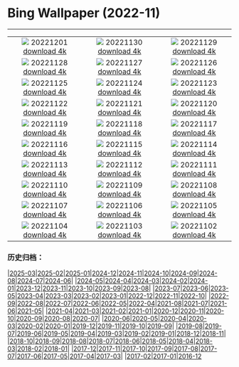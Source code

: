 # Bing Wallpaper (2022-11)
**************
| | | |
| :----: | :----: | :----: |
| ![](https://www.bing.com/th?id=OHR.AntarcticaDay_IT-IT2652307435_1920x1080.jpg) 20221201 [download 4k](https://www.bing.com/th?id=OHR.AntarcticaDay_IT-IT2652307435_UHD.jpg) | ![](https://www.bing.com/th?id=OHR.RovinjCroatia_IT-IT2055846992_1920x1080.jpg) 20221130 [download 4k](https://www.bing.com/th?id=OHR.RovinjCroatia_IT-IT2055846992_UHD.jpg) | ![](https://www.bing.com/th?id=OHR.HeronGiving_IT-IT1873839262_1920x1080.jpg) 20221129 [download 4k](https://www.bing.com/th?id=OHR.HeronGiving_IT-IT1873839262_UHD.jpg) |
| ![](https://www.bing.com/th?id=OHR.RedPlanetDay_IT-IT1471017689_1920x1080.jpg) 20221128 [download 4k](https://www.bing.com/th?id=OHR.RedPlanetDay_IT-IT1471017689_UHD.jpg) | ![](https://www.bing.com/th?id=OHR.Cecropia_IT-IT8145176801_1920x1080.jpg) 20221127 [download 4k](https://www.bing.com/th?id=OHR.Cecropia_IT-IT8145176801_UHD.jpg) | ![](https://www.bing.com/th?id=OHR.OliveTreeDay_IT-IT7589541081_1920x1080.jpg) 20221126 [download 4k](https://www.bing.com/th?id=OHR.OliveTreeDay_IT-IT7589541081_UHD.jpg) |
| ![](https://www.bing.com/th?id=OHR.AschauChiemgau_IT-IT6853143115_1920x1080.jpg) 20221125 [download 4k](https://www.bing.com/th?id=OHR.AschauChiemgau_IT-IT6853143115_UHD.jpg) | ![](https://www.bing.com/th?id=OHR.BorromeanIslands_IT-IT6457370638_1920x1080.jpg) 20221124 [download 4k](https://www.bing.com/th?id=OHR.BorromeanIslands_IT-IT6457370638_UHD.jpg) | ![](https://www.bing.com/th?id=OHR.HelianthusAnnuus_IT-IT6031312590_1920x1080.jpg) 20221123 [download 4k](https://www.bing.com/th?id=OHR.HelianthusAnnuus_IT-IT6031312590_UHD.jpg) |
| ![](https://www.bing.com/th?id=OHR.Waterleidingduinen_IT-IT5819363203_1920x1080.jpg) 20221122 [download 4k](https://www.bing.com/th?id=OHR.Waterleidingduinen_IT-IT5819363203_UHD.jpg) | ![](https://www.bing.com/th?id=OHR.FIFA2022_IT-IT5594380664_1920x1080.jpg) 20221121 [download 4k](https://www.bing.com/th?id=OHR.FIFA2022_IT-IT5594380664_UHD.jpg) | ![](https://www.bing.com/th?id=OHR.LandartPainting_IT-IT5351009585_1920x1080.jpg) 20221120 [download 4k](https://www.bing.com/th?id=OHR.LandartPainting_IT-IT5351009585_UHD.jpg) |
| ![](https://www.bing.com/th?id=OHR.ZNPVR_IT-IT5034248506_1920x1080.jpg) 20221119 [download 4k](https://www.bing.com/th?id=OHR.ZNPVR_IT-IT5034248506_UHD.jpg) | ![](https://www.bing.com/th?id=OHR.IslamicArt_IT-IT4726604829_1920x1080.jpg) 20221118 [download 4k](https://www.bing.com/th?id=OHR.IslamicArt_IT-IT4726604829_UHD.jpg) | ![](https://www.bing.com/th?id=OHR.McKenzieRiverTrail_IT-IT2780928427_1920x1080.jpg) 20221117 [download 4k](https://www.bing.com/th?id=OHR.McKenzieRiverTrail_IT-IT2780928427_UHD.jpg) |
| ![](https://www.bing.com/th?id=OHR.Unesco50_IT-IT2534743501_1920x1080.jpg) 20221116 [download 4k](https://www.bing.com/th?id=OHR.Unesco50_IT-IT2534743501_UHD.jpg) | ![](https://www.bing.com/th?id=OHR.LontraCanadensis_IT-IT2216857384_1920x1080.jpg) 20221115 [download 4k](https://www.bing.com/th?id=OHR.LontraCanadensis_IT-IT2216857384_UHD.jpg) | ![](https://www.bing.com/th?id=OHR.SanGiovanni_IT-IT1906486251_1920x1080.jpg) 20221114 [download 4k](https://www.bing.com/th?id=OHR.SanGiovanni_IT-IT1906486251_UHD.jpg) |
| ![](https://www.bing.com/th?id=OHR.IsarwinkelSylvenstein_IT-IT1521986963_1920x1080.jpg) 20221113 [download 4k](https://www.bing.com/th?id=OHR.IsarwinkelSylvenstein_IT-IT1521986963_UHD.jpg) | ![](https://www.bing.com/th?id=OHR.HainesEagle_IT-IT9514161235_1920x1080.jpg) 20221112 [download 4k](https://www.bing.com/th?id=OHR.HainesEagle_IT-IT9514161235_UHD.jpg) | ![](https://www.bing.com/th?id=OHR.TorrechiaraCastle_IT-IT9240835591_1920x1080.jpg) 20221111 [download 4k](https://www.bing.com/th?id=OHR.TorrechiaraCastle_IT-IT9240835591_UHD.jpg) |
| ![](https://www.bing.com/th?id=OHR.BadLightning_IT-IT8790128945_1920x1080.jpg) 20221110 [download 4k](https://www.bing.com/th?id=OHR.BadLightning_IT-IT8790128945_UHD.jpg) | ![](https://www.bing.com/th?id=OHR.HedgehogNest_IT-IT8372509232_1920x1080.jpg) 20221109 [download 4k](https://www.bing.com/th?id=OHR.HedgehogNest_IT-IT8372509232_UHD.jpg) | ![](https://www.bing.com/th?id=OHR.YiPeng_IT-IT8125779837_1920x1080.jpg) 20221108 [download 4k](https://www.bing.com/th?id=OHR.YiPeng_IT-IT8125779837_UHD.jpg) |
| ![](https://www.bing.com/th?id=OHR.Deities_IT-IT7902341628_1920x1080.jpg) 20221107 [download 4k](https://www.bing.com/th?id=OHR.Deities_IT-IT7902341628_UHD.jpg) | ![](https://www.bing.com/th?id=OHR.MarathonSunday_IT-IT7207610885_1920x1080.jpg) 20221106 [download 4k](https://www.bing.com/th?id=OHR.MarathonSunday_IT-IT7207610885_UHD.jpg) | ![](https://www.bing.com/th?id=OHR.Trossachs_IT-IT5458052217_1920x1080.jpg) 20221105 [download 4k](https://www.bing.com/th?id=OHR.Trossachs_IT-IT5458052217_UHD.jpg) |
| ![](https://www.bing.com/th?id=OHR.ItalyFreccetricolore_IT-IT3229207857_1920x1080.jpg) 20221104 [download 4k](https://www.bing.com/th?id=OHR.ItalyFreccetricolore_IT-IT3229207857_UHD.jpg) | ![](https://www.bing.com/th?id=OHR.AmboseliBioshere_IT-IT0771081871_1920x1080.jpg) 20221103 [download 4k](https://www.bing.com/th?id=OHR.AmboseliBioshere_IT-IT0771081871_UHD.jpg) | ![](https://www.bing.com/th?id=OHR.TeaPlantationsMunnar_IT-IT0534089614_1920x1080.jpg) 20221102 [download 4k](https://www.bing.com/th?id=OHR.TeaPlantationsMunnar_IT-IT0534089614_UHD.jpg) |

### 历史归档：

|[2025-03](bing/2025-03/2025-03.md)|[2025-02](bing/2025-02/2025-02.md)|[2025-01](bing/2025-01/2025-01.md)|[2024-12](bing/2024-12/2024-12.md)|[2024-11](bing/2024-11/2024-11.md)|[2024-10](bing/2024-10/2024-10.md)|[2024-09](bing/2024-09/2024-09.md)|[2024-08](bing/2024-08/2024-08.md)|[2024-07](bing/2024-07/2024-07.md)|[2024-06](bing/2024-06/2024-06.md)|
|[2024-05](bing/2024-05/2024-05.md)|[2024-04](bing/2024-04/2024-04.md)|[2024-03](bing/2024-03/2024-03.md)|[2024-02](bing/2024-02/2024-02.md)|[2024-01](bing/2024-01/2024-01.md)|[2023-12](bing/2023-12/2023-12.md)|[2023-11](bing/2023-11/2023-11.md)|[2023-10](bing/2023-10/2023-10.md)|[2023-09](bing/2023-09/2023-09.md)|[2023-08](bing/2023-08/2023-08.md)|
|[2023-07](bing/2023-07/2023-07.md)|[2023-06](bing/2023-06/2023-06.md)|[2023-05](bing/2023-05/2023-05.md)|[2023-04](bing/2023-04/2023-04.md)|[2023-03](bing/2023-03/2023-03.md)|[2023-02](bing/2023-02/2023-02.md)|[2023-01](bing/2023-01/2023-01.md)|[2022-12](bing/2022-12/2022-12.md)|[2022-11](bing/2022-11/2022-11.md)|[2022-10](bing/2022-10/2022-10.md)|
|[2022-09](bing/2022-09/2022-09.md)|[2022-08](bing/2022-08/2022-08.md)|[2022-07](bing/2022-07/2022-07.md)|[2022-06](bing/2022-06/2022-06.md)|[2022-05](bing/2022-05/2022-05.md)|[2022-04](bing/2022-04/2022-04.md)|[2021-08](bing/2021-08/2021-08.md)|[2021-07](bing/2021-07/2021-07.md)|[2021-06](bing/2021-06/2021-06.md)|[2021-05](bing/2021-05/2021-05.md)|
|[2021-04](bing/2021-04/2021-04.md)|[2021-03](bing/2021-03/2021-03.md)|[2021-02](bing/2021-02/2021-02.md)|[2021-01](bing/2021-01/2021-01.md)|[2020-12](bing/2020-12/2020-12.md)|[2020-11](bing/2020-11/2020-11.md)|[2020-10](bing/2020-10/2020-10.md)|[2020-09](bing/2020-09/2020-09.md)|[2020-08](bing/2020-08/2020-08.md)|[2020-07](bing/2020-07/2020-07.md)|
|[2020-06](bing/2020-06/2020-06.md)|[2020-05](bing/2020-05/2020-05.md)|[2020-04](bing/2020-04/2020-04.md)|[2020-03](bing/2020-03/2020-03.md)|[2020-02](bing/2020-02/2020-02.md)|[2020-01](bing/2020-01/2020-01.md)|[2019-12](bing/2019-12/2019-12.md)|[2019-11](bing/2019-11/2019-11.md)|[2019-10](bing/2019-10/2019-10.md)|[2019-09](bing/2019-09/2019-09.md)|
|[2019-08](bing/2019-08/2019-08.md)|[2019-07](bing/2019-07/2019-07.md)|[2019-06](bing/2019-06/2019-06.md)|[2019-05](bing/2019-05/2019-05.md)|[2019-04](bing/2019-04/2019-04.md)|[2019-03](bing/2019-03/2019-03.md)|[2019-02](bing/2019-02/2019-02.md)|[2019-01](bing/2019-01/2019-01.md)|[2018-12](bing/2018-12/2018-12.md)|[2018-11](bing/2018-11/2018-11.md)|
|[2018-10](bing/2018-10/2018-10.md)|[2018-09](bing/2018-09/2018-09.md)|[2018-08](bing/2018-08/2018-08.md)|[2018-07](bing/2018-07/2018-07.md)|[2018-06](bing/2018-06/2018-06.md)|[2018-05](bing/2018-05/2018-05.md)|[2018-04](bing/2018-04/2018-04.md)|[2018-03](bing/2018-03/2018-03.md)|[2018-02](bing/2018-02/2018-02.md)|[2018-01](bing/2018-01/2018-01.md)|
|[2017-12](bing/2017-12/2017-12.md)|[2017-11](bing/2017-11/2017-11.md)|[2017-10](bing/2017-10/2017-10.md)|[2017-09](bing/2017-09/2017-09.md)|[2017-08](bing/2017-08/2017-08.md)|[2017-07](bing/2017-07/2017-07.md)|[2017-06](bing/2017-06/2017-06.md)|[2017-05](bing/2017-05/2017-05.md)|[2017-04](bing/2017-04/2017-04.md)|[2017-03](bing/2017-03/2017-03.md)|
|[2017-02](bing/2017-02/2017-02.md)|[2017-01](bing/2017-01/2017-01.md)|[2016-12](bing/2016-12/2016-12.md)